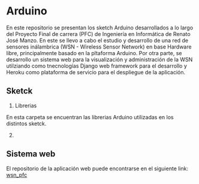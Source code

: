 # Arduino

En este repositorio se presentan los sketch Arduino desarrollados a lo largo del Proyecto Final de carrera (PFC) de Ingeniería en Informática de Renato José Manzo. En este se llevo a cabo el estudio y desarrollo de una red de sensores inálambrica (WSN - Wireless Sensor Network) en base Hardware libre, principalmente basado en la pltaforma Arduino. Por otra parte, se desarrollo un sistema web para la visualización y administración de la WSN utilziando como tnecnologías Django web framework para el desarrollo y Heroku como plataforma de servicio para el despliegue de la aplicación.

## Sketck

1.  Librerias

En esta carpeta se encuentran las librerias Arduino utilizadas en los distintos sketck.

2.  

## Sistema web
El repositorio de la aplicación web puede encontrarse en el siguiente link: [wsn_pfc](https://github.com/rjmanzo/wsn_pfc)
